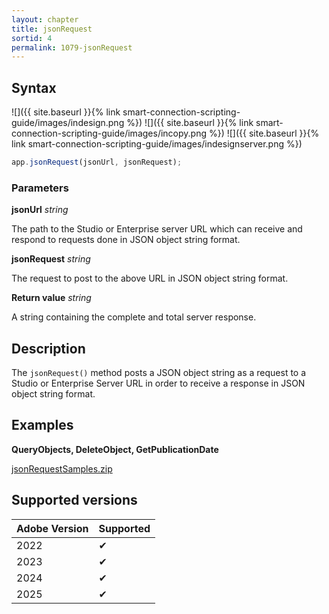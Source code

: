 ```yaml
---
layout: chapter
title: jsonRequest
sortid: 4
permalink: 1079-jsonRequest
---
```


## Syntax

![]({{ site.baseurl }}{% link smart-connection-scripting-guide/images/indesign.png %}) ![]({{ site.baseurl }}{% link smart-connection-scripting-guide/images/incopy.png %}) ![]({{ site.baseurl }}{% link smart-connection-scripting-guide/images/indesignserver.png %})

```javascript
app.jsonRequest(jsonUrl, jsonRequest);
```

### Parameters

**jsonUrl** _string_

The path to the Studio or Enterprise server URL which can receive and respond to requests done in JSON object string format.

**jsonRequest** _string_

The request to post to the above URL in JSON object string format.

**Return value** _string_

A string containing the complete and total server response.

## Description

The `jsonRequest()` method posts a JSON object string as a request to a Studio or Enterprise Server URL in order to receive a response in JSON object string format.

## Examples

**QueryObjects, DeleteObject, GetPublicationDate**

[jsonRequestSamples.zip](https://github.com/WoodWing/enterprise-integration-guide/raw/master/assets/download/jsonRequest-samples.zip)

## Supported versions

| Adobe Version | Supported |
| ------------- | --------- |
| 2022          | ✔         |
| 2023          | ✔         |
| 2024          | ✔         |
| 2025          | ✔         |
